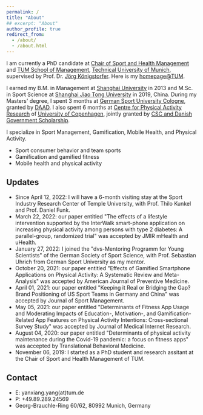 ```yaml
---
permalink: /
title: "About"
## excerpt: "About"
author_profile: true
redirect_from: 
  - /about/
  - /about.html
---
```


I am currently a PhD candidate at [Chair of Sport and Health Management](https://www.sg.tum.de/en/mgt/home/) and [TUM School of Management](https://www.wi.tum.de/), [Technical University of Munich](https://www.tum.de/), supervised by Prof. Dr. [Jörg Königstorfer](https://www.sg.tum.de/en/mgt/team/ordinarius/). Here is my [homepage@TUM](https://www.sg.tum.de/en/mgt/team/research-assistants/personal-information-yanxiang-yang/).

I earned my B.M. in Management at [Shanghai University](https://www.shu.edu.cn/) in 2013 and M.Sc. in Sport Science at [Shanghai Jiao Tong University](https://www.sjtu.edu.cn/) in 2019, China. During my Masters' degree, I spent 3 months at [German Sport University Cologne](https://www.dshs-koeln.de/), granted by [DAAD](https://www.daad.org.cn/zh/find-funding/funding-programmes-in-germany/master-short-term-scholarship). I also spent 6 months at [Centre for Physical Activity Research](https://aktivsundhed.dk/da/) of [University of Copenhagen](https://www.ku.dk/english/), jointly granted by [CSC and Danish Government Scholarship](https://www.csc.edu.cn/chuguo).

I specialize in Sport Management, Gamification, Mobile Health, and Physical Activity.
* Sport consumer behavior and team sports
* Gamification and gamified fitness
* Mobile health and physical activity

## Updates

* Since April 12, 2022: I will have a 6-month visiting stay at the Sport Industry Research Center of Temple University, with Prof. Thilo Kunkel and Prof. Daniel Funk.
* March 22, 2022: our paper entitled "The effects of a lifestyle intervention supported by the InterWalk smart-phone application on increasing physical activity among persons with type 2 diabetes: A parallel-group, randomized trial" was accepted by JMIR mHealth and uHealth.
* January 27, 2022: I joined the "dvs-Mentoring Programm for Young Scientists" of the German Society of Sport Science, with Prof. Sebastian Uhrich from German Sport University as my mentor.
* October 20, 2021: our paper entitled "Effects of Gamified Smartphone Applications on Physical Activity: A Systematic Review and Meta-Analysis" was accepted by American Journal of Preventive Medicine.
* April 01, 2021: our paper entitled "Keeping it Real or Bridging the Gap? Brand Positioning of US Sport Teams in Germany and China" was accepted by Journal of Sport Management.
* May 05, 2021: our paper entitled "Determinants of Fitness App Usage and Moderating Impacts of Education-, Motivation-, and Gamification-Related App Features on Physical Activity Intentions: Cross-sectional Survey Study" was accepted by Journal of Medical Internet Research.
* August 04, 2020: our paper entitled "Determinants of physical activity maintenance during the Covid-19 pandemic: a focus on fitness apps" was accepted by Translational Behavioral Medicine.
* November 06, 2019: I started as a PhD student and research assitant at the Chair of Sport and Health Management of TUM.


## Contact

* E: yanxiang.yang(at)tum.de
* P: +49.89.289.24569
* Georg-Brauchle-Ring 60/62, 80992 Munich, Germany

